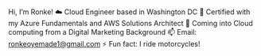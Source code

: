 Hi, I’m Ronke!
☁️ Cloud Engineer based in Washington DC
🧠 Certified with my Azure Fundamentals and AWS Solutions Architect
💞️ Coming into Cloud computing from a Digital Marketing Background
📫 Email: ronkeoyemade1@gmail.com
⚡ Fun fact: I ride motorcycles! 
<!---
Ronkeoyemade1/Ronkeoyemade1 is a ✨ special ✨ repository because its `README.md` (this file) appears on your GitHub profile.
You can click the Preview link to take a look at your changes.
--->
